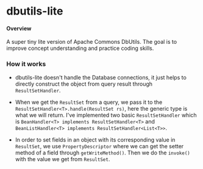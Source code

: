 # dbutils-lite

#### Overview
A super tiny lite version of Apache Commons DbUtils. The goal is to improve concept understanding and practice coding skills.

### How it works
- dbutils-lite doesn't handle the Database connections, it just helps to directly construct the object from query result through `ResultSetHandler`.

- When we get the `ResultSet` from a query, we pass it to the `ResultSetHandler<T>.handle(ResultSet rs)`, here the generic type is what we will return. I've implemented two basic `ResultSetHandler` which is `BeanHandler<T> implements ResultSetHandler<T>` and `BeanListHandler<T> implements ResultSetHandler<List<T>>`.

- In order to set fields in an object with its corresponding value in `ResultSet`, we use `PropertyDescriptor` where we can get the setter method of a field through `getWriteMethod()`. Then we do the `invoke()` with the value we get from `ResultSet`.